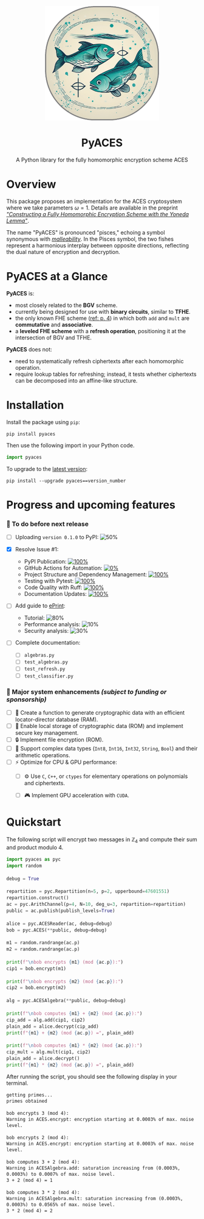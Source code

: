<p align="center">
  <img width="300px" src="img/twofish_rounded_border.png"/> <!--"border: 3px solid grey; border-radius: 135px;"-->
  <h1 align="center">PyACES</h1>
  <p align="center">A Python library for the fully homomorphic encryption scheme ACES</p>
</p>


# Overview

This package proposes an implementation for the ACES cryptosystem where we take parameters $\omega = 1$. Details are available in the preprint  [<em>"Constructing a Fully Homomorphic Encryption Scheme with the Yoneda Lemma"</em>](https://arxiv.org/abs/2401.13255).

The name "PyACES" is pronounced "pisces," echoing a symbol synonymous with [_malleability_](https://en.wikipedia.org/wiki/Malleability_(cryptography)). In the Pisces symbol, the two fishes represent a harmonious interplay between opposite directions, reflecting the dual nature of encryption and decryption.

# PyACES at a Glance

**PyACES** is:
  - most closely related to the **BGV** scheme.
  - currently being designed for use with **binary circuits**, similar to **TFHE**.
  - the only known FHE scheme ([ref: p. 4](https://ems.press/content/book-chapter-files/33149)) in which both `add` and `mult` are **commutative** and **associative**.
  - a **leveled FHE scheme** with a **refresh operation**, positioning it at the intersection of BGV and TFHE.

**PyACES** does not:
  - need to systematically refresh ciphertexts after each homomorphic operation.
  - require lookup tables for refreshing; instead, it tests whether ciphertexts can be decomposed into an affine-like structure.


# Installation

Install the package using ```pip```:

```shell
pip install pyaces
```
Then use the following import in your Python code.

```python
import pyaces
```

To upgrade to the [latest version](https://pypi.org/project/pyaces/):
```shell
pip install --upgrade pyaces==version_number
```

# Progress and upcoming features

### :construction: To do before next release
- [ ] Uploading `version 0.1.0` to PyPI: ![50%](https://progress-bar.xyz/50)

- [x] Resolve Issue #1:
  - PyPI Publication: [![100%](https://progress-bar.xyz/100)](https://github.com/remytuyeras/aces/issues/1)
  - GitHub Actions for Automation: [![0%](https://progress-bar.xyz/0)](https://github.com/remytuyeras/aces/issues/1)
  - Project Structure and Dependency Management: [![100%](https://progress-bar.xyz/100)](https://github.com/remytuyeras/aces/issues/1)
  - Testing with Pytest: [![100%](https://progress-bar.xyz/100)](https://github.com/remytuyeras/aces/issues/1)
  - Code Quality with Ruff: [![100%](https://progress-bar.xyz/100)](https://github.com/remytuyeras/aces/issues/1)
  - Documentation Updates: [![100%](https://progress-bar.xyz/100)](https://github.com/remytuyeras/aces/issues/1)

- [ ] Add guide to [ePrint](https://eprint.iacr.org):
  - Tutorial: ![80%](https://progress-bar.xyz/80)
  - Performance analysis: ![10%](https://progress-bar.xyz/5)
  - Security analysis: ![30%](https://progress-bar.xyz/10)
  
- [ ] Complete documentation:
  - [ ] `algebras.py`
  - [ ] `test_algebras.py`
  - [ ] `test_refresh.py`
  - [ ] `test_classifier.py`

### :rocket: Major system enhancements _(subject to funding or sponsorship)_
- [ ] :file_folder: Create a function to generate cryptographic data with an efficient locator-director database (RAM).  
- [ ] :floppy_disk: Enable local storage of cryptographic data (ROM) and implement secure key management.  
- [ ] :lock: Implement file encryption (ROM).  
- [ ] :abacus: Support complex data types (`Int8`, `Int16`, `Int32`, `String`, `Bool`) and their arithmetic operations.  
- [ ] :zap: Optimize for CPU & GPU performance:  
  - [ ] :gear: Use `C`, `C++`, or `ctypes` for elementary operations on polynomials and ciphertexts.  
  - [ ] :video_game: Implement GPU acceleration with `CUDA`.


# Quickstart

The following script will encrypt two messages in $\mathbb{Z}_4$ and compute their sum and product modulo $4$.

```python
import pyaces as pyc
import random

debug = True

repartition = pyc.Repartition(n=5, p=2, upperbound=47601551)
repartition.construct()
ac = pyc.ArithChannel(p=4, N=10, deg_u=3, repartition=repartition)
public = ac.publish(publish_levels=True)

alice = pyc.ACESReader(ac, debug=debug)
bob = pyc.ACES(**public, debug=debug)

m1 = random.randrange(ac.p) 
m2 = random.randrange(ac.p) 

print(f"\nbob encrypts {m1} (mod {ac.p}):")
cip1 = bob.encrypt(m1)

print(f"\nbob encrypts {m2} (mod {ac.p}):")
cip2 = bob.encrypt(m2)

alg = pyc.ACESAlgebra(**public, debug=debug)

print(f"\nbob computes {m1} + {m2} (mod {ac.p}):")
cip_add = alg.add(cip1, cip2)
plain_add = alice.decrypt(cip_add)
print(f"{m1} + {m2} (mod {ac.p}) =", plain_add)

print(f"\nbob computes {m1} * {m2} (mod {ac.p}):")
cip_mult = alg.mult(cip1, cip2)
plain_add = alice.decrypt()
print(f"{m1} * {m2} (mod {ac.p}) =", plain_add)
```

After running the script, you should see the following display in your terminal.

```text
getting primes...
primes obtained

bob encrypts 3 (mod 4):
Warning in ACES.encrypt: encryption starting at 0.0003% of max. noise level.

bob encrypts 2 (mod 4):
Warning in ACES.encrypt: encryption starting at 0.0003% of max. noise level.

bob computes 3 + 2 (mod 4):
Warning in ACESAlgebra.add: saturation increasing from (0.0003%, 0.0003%) to 0.0007% of max. noise level.
3 + 2 (mod 4) = 1

bob computes 3 * 2 (mod 4):
Warning in ACESAlgebra.mult: saturation increasing from (0.0003%, 0.0003%) to 0.0565% of max. noise level.
3 * 2 (mod 4) = 2
```
